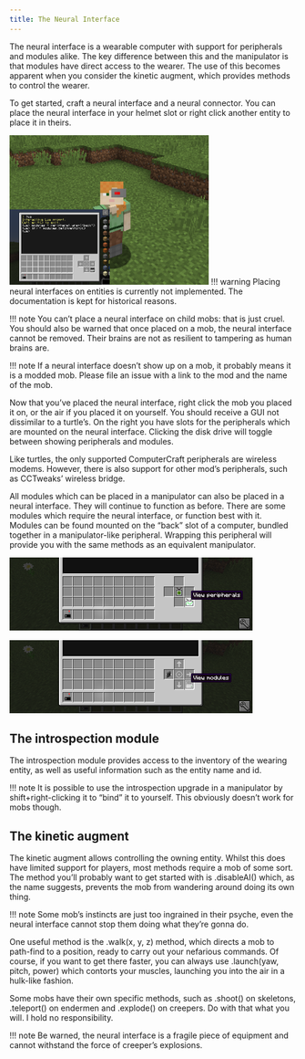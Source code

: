 ```yaml
---
title: The Neural Interface
---
```


The neural interface is a wearable computer with support for peripherals and modules alike. The key difference between this and the manipulator is that modules have direct access to the wearer. The use of this becomes apparent when you consider the kinetic augment, which provides methods to control the wearer.

To get started, craft a neural interface and a neural connector. You can place the neural interface in your helmet slot or right click another entity to place it in theirs.

![A player wearing a neural interface](/img/replethora/neuralinterface_ui.png)
!!! warning
    Placing neural interfaces on entities is currently not implemented. The documentation is kept for historical reasons.

!!! note
    You can’t place a neural interface on child mobs: that is just cruel. You should also be warned that once placed on a mob, the neural interface cannot be removed. Their brains are not as resilient to tampering as human brains are.

!!! note
    If a neural interface doesn’t show up on a mob, it probably means it is a modded mob. Please file an issue with a link to the mod and the name of the mob.

Now that you’ve placed the neural interface, right click the mob you placed it on, or the air if you placed it on yourself. You should receive a GUI not dissimilar to a turtle’s. On the right you have slots for the peripherals which are mounted on the neural interface. Clicking the disk drive will toggle between showing peripherals and modules.

Like turtles, the only supported ComputerCraft peripherals are wireless modems. However, there is also support for other mod’s peripherals, such as CCTweaks’ wireless bridge.

All modules which can be placed in a manipulator can also be placed in a neural interface. They will continue to function as before. There are some modules which require the neural interface, or function best with it. Modules can be found mounted on the “back” slot of a computer, bundled together in a manipulator-like peripheral. Wrapping this peripheral will provide you with the same methods as an equivalent manipulator.



![The peripheral view of a neural interface](/img/replethora/neuralinterface_view_peripherals.png)

![The module view of a neural interface](/img/replethora/neuralinterface_view_modules.png)

## The introspection module
The introspection module provides access to the inventory of the wearing entity, as well as useful information such as the entity name and id.

!!! note
     It is possible to use the introspection upgrade in a manipulator by shift+right-clicking it to “bind” it to yourself. This obviously doesn’t work for mobs though.

## The kinetic augment
The kinetic augment allows controlling the owning entity. Whilst this does have limited support for players, most methods require a mob of some sort. The method you’ll probably want to get started with is .disableAI() which, as the name suggests, prevents the mob from wandering around doing its own thing.

!!! note
    Some mob’s instincts are just too ingrained in their psyche, even the neural interface cannot stop them doing what they’re gonna do.

One useful method is the .walk(x, y, z) method, which directs a mob to path-find to a position, ready to carry out your nefarious commands. Of course, if you want to get there faster, you can always use .launch(yaw, pitch, power) which contorts your muscles, launching you into the air in a hulk-like fashion.

Some mobs have their own specific methods, such as .shoot() on skeletons, .teleport() on endermen and .explode() on creepers. Do with that what you will. I hold no responsibility.

!!! note
    Be warned, the neural interface is a fragile piece of equipment and cannot withstand the force of creeper’s explosions.
